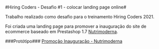 #Hiring Coders - Desafio #1 - colocar landing page online#

Trabalho realizado como desafio para o treinamento Hiring Coders 2021.

Foi criada uma landing page para promover a inauguração do site de ecommerce baseado em Prestashop 1.7 [Nutrimoderna](https://nutrimoderna.com.br).

###Protótipo###
[Promoção Inauguração - Nutrimoderna](https://www.figma.com/file/hllsBctepVTBR0eWccmFhC/Nutrimoderna-promo-inauguracao?node-id=0%3A1)
